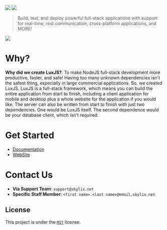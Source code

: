 ![](https://raw.githubusercontent.com/SkylixGH/LuxJS/main/assets/LuxJS%20Banner%20Image.svg)
![](https://tokei.rs/b1/github/devskylix/luxjs)
> Build, test, and deploy powerful full-stack applications with support for real-time, rest communication, cross-platform applications, and MORE!

![](https://tokei.rs/b1/github/skylixgn/luxjs)

# Why?
**Why did we create LuxJS?**: To make NodeJS full-stack development more productive, faster, and safe! Having too many unknown dependencies isn't the safest thing, especially in large commercial applications. So, we created LuxJS. LuxJS is a full-stack framework, which means you can build the entire application from start to finish, including a client application for mobile and desktop plus a whole website for the application if you would like. The server can also be written from start to finish with just two dependencies. One would be LuxJS itself. The second dependence would be your database client, which isn't required.

# Get Started
 - [Documentation](./docs/README.md)
 - [WebSite](https://skylix.net/projects/luxjs)

# Contact Us
 - **Via Support Team**: `support@skylix.net`
 - **Specific Staff Member**: `<first name>.<last name>@email.skylix.net`

## License
This project is under the [`MIT`](./LICENSE) license.
